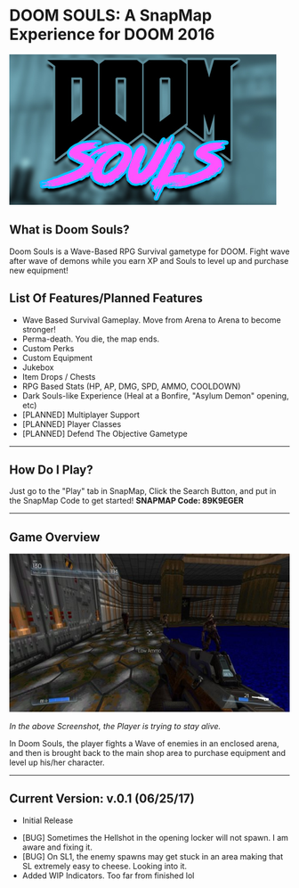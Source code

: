 # DOOM SOULS: A SnapMap Experience for DOOM 2016
![alt text](https://raw.githubusercontent.com/wimmywozzle/SNAPMAP_Doomsouls/master/doomsoulspic.jpg "Doom Souls Main Logo")

## What is Doom Souls?
Doom Souls is a Wave-Based RPG Survival gametype for DOOM. Fight wave after wave of demons while you earn XP and Souls to level up and purchase new equipment!

## List Of Features/Planned Features
+ Wave Based Survival Gameplay. Move from Arena to Arena to become stronger!
+ Perma-death. You die, the map ends. 
+ Custom Perks
+ Custom Equipment
+ Jukebox
+ Item Drops / Chests
+ RPG Based Stats (HP, AP, DMG, SPD, AMMO, COOLDOWN)
+ Dark Souls-like Experience (Heal at a Bonfire, "Asylum Demon" opening, etc)
+ [PLANNED] Multiplayer Support
+ [PLANNED] Player Classes
+ [PLANNED] Defend The Objective Gametype

---
## How Do I Play?

Just go to the "Play" tab in SnapMap, Click the Search Button, and put in the SnapMap Code to get started!
**SNAPMAP Code: 89K9EGER**

---
## Game Overview
![alt text](https://raw.githubusercontent.com/wimmywozzle/SNAPMAP_Doomsouls/master/SS1.jpg "Doom Souls Gameplay")

*In the above Screenshot, the Player is trying to stay alive.*

In Doom Souls, the player fights a Wave of enemies in an enclosed arena, and then is brought back to the main shop area to purchase equipment and level up his/her character. 




---
## Current Version: v.0.1 (06/25/17)
+ Initial Release
- [BUG] Sometimes the Hellshot in the opening locker will not spawn. I am aware and fixing it.
- [BUG] On SL1, the enemy spawns may get stuck in an area making that SL extremely easy to cheese. Looking into it.
- Added WIP Indicators. Too far from finished lol
